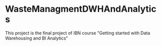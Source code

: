 # WasteManagmentDWHAndAnalytics
This project is the final project of IBN course "Getting started with Data Warehousing and BI Analytics"
